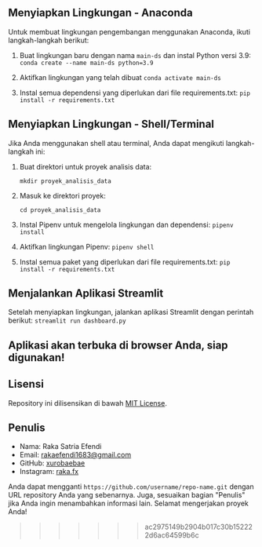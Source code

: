 ## Menyiapkan Lingkungan - Anaconda

Untuk membuat lingkungan pengembangan menggunakan Anaconda, ikuti langkah-langkah berikut:

1. Buat lingkungan baru dengan nama `main-ds` dan instal Python versi 3.9:
   ```conda create --name main-ds python=3.9```

2.  Aktifkan lingkungan yang telah dibuat
    ```conda activate main-ds```

3. Instal semua dependensi yang diperlukan dari file requirements.txt:
    ```pip install -r requirements.txt```  

## Menyiapkan Lingkungan - Shell/Terminal
Jika Anda menggunakan shell atau terminal, Anda dapat mengikuti langkah-langkah ini:

1. Buat direktori untuk proyek analisis data:

    ```mkdir proyek_analisis_data```

2. Masuk ke direktori proyek:

    ```cd proyek_analisis_data```

3. Instal Pipenv untuk mengelola lingkungan dan dependensi:
    ```pipenv install```

4. Aktifkan lingkungan Pipenv:
    ```pipenv shell```

5. Instal semua paket yang diperlukan dari file requirements.txt:
    ```pip install -r requirements.txt```

## Menjalankan Aplikasi Streamlit

Setelah menyiapkan lingkungan, jalankan aplikasi Streamlit dengan perintah berikut:
    ```streamlit run dashboard.py```
    
## Aplikasi akan terbuka di browser Anda, siap digunakan!

## Lisensi
Repository ini dilisensikan di bawah [MIT License](https://opensource.org/licenses/MIT).

## Penulis
- Nama: Raka Satria Efendi
- Email: [rakaefendi1683@gmail.com](mailto:rakaefendi1683@gmail.com)
- GitHub: [xurobaebae](https://github.com/xurobaebae)
- Instagram: [raka.fx](https://instagram.com/raka.fx)

Anda dapat mengganti `https://github.com/username/repo-name.git` dengan URL repository Anda yang sebenarnya. Juga, sesuaikan bagian "Penulis" jika Anda ingin menambahkan informasi lain. Selamat mengerjakan proyek Anda!
>>>>>>> ac2975149b2904b017c30b152222d6ac64599b6c
